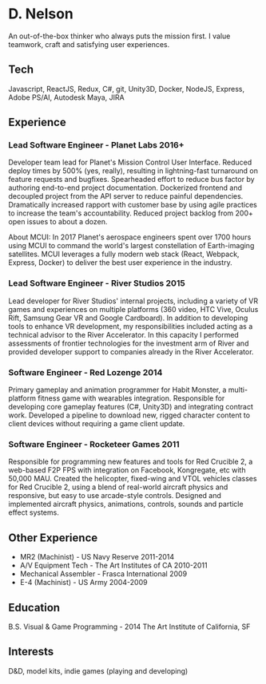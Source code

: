 # D. Nelson <small><a class="fab fa-linkedin" target="_blank" href="https://www.linkedin.com/in/darcy-nelson-00063520/"></a></small>
An out-of-the-box thinker who always puts the mission first. I value teamwork, craft and satisfying user experiences.

## Tech
Javascript, ReactJS, Redux, C#, git, Unity3D, Docker, NodeJS, Express, Adobe PS/AI, Autodesk Maya, JIRA

## Experience

### Lead Software Engineer - Planet Labs 2016+
Developer team lead for Planet's Mission Control User Interface. Reduced deploy times by 500% (yes, really), resulting in lightning-fast turnaround on feature requests and bugfixes. Spearheaded effort to reduce bus factor by authoring end-to-end project documentation. Dockerized frontend and decoupled project from the API server to reduce painful dependencies. Dramatically increased rapport with customer base by using agile practices to increase the team's accountability. Reduced project backlog from 200+ open issues to about a dozen.

About MCUI: In 2017 Planet's aerospace engineers spent over 1700 hours using MCUI to command the world's largest constellation of Earth-imaging satellites. MCUI leverages a fully modern web stack (React, Webpack, Express, Docker) to deliver the best user experience in the industry. 

### Lead Software Engineer - River Studios 2015

Lead developer for River Studios' internal projects, including a variety of VR games and experiences on multiple platforms (360 video, HTC Vive, Oculus Rift, Samsung Gear VR and Google Cardboard). In addition to developing tools to enhance VR development, my responsibilities included acting as a technical advisor to the River Accelerator. In this capacity I performed assessments of frontier technologies for the investment arm of River and provided developer support to companies already in the River Accelerator.

### Software Engineer - Red Lozenge 2014

Primary gameplay and animation programmer for Habit Monster, a multi-platform fitness game with wearables integration. Responsible for developing core gameplay features (C#, Unity3D) and integrating contract work. Developed a pipeline to download new, rigged character content to client devices without requiring a game client update.

### Software Engineer - Rocketeer Games 2011

Responsible for programming new features and tools for Red Crucible 2, a web-based F2P FPS with integration on Facebook, Kongregate, etc with 50,000 MAU. Created the helicopter, fixed-wing and VTOL vehicles classes for Red Crucible 2, using a blend of real-world aircraft physics and responsive, but easy to use arcade-style controls. Designed and implemented aircraft physics, animations, controls, sounds and particle effect systems.

## Other Experience
* MR2 (Machinist) - US Navy Reserve 2011-2014
* A/V Equipment Tech - The Art Institutes of CA 2010-2011
* Mechanical Assembler - Frasca International 2009
* E-4 (Machinist) - US Army 2004-2009


## Education
B.S. Visual & Game Programming - 2014
The Art Institute of California, SF

## Interests
D&D, model kits, indie games (playing and developing)
